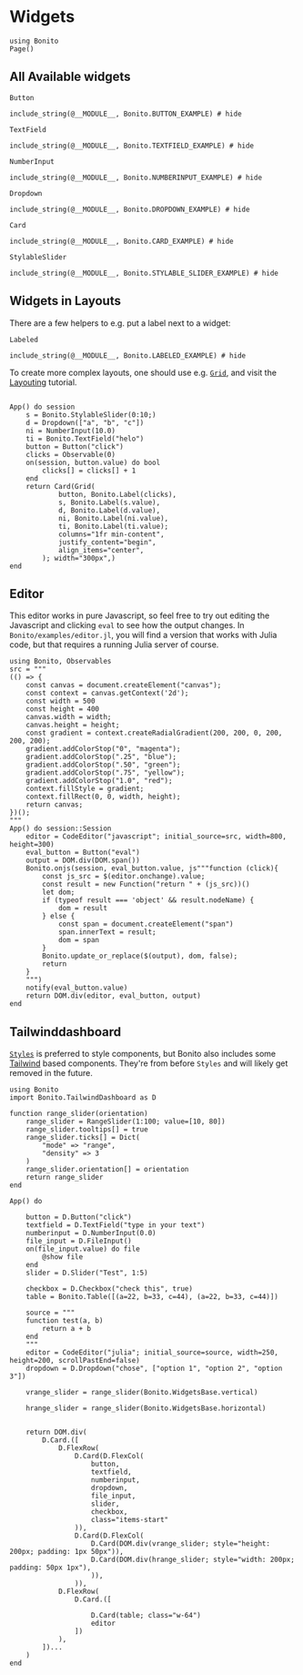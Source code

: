 # Widgets

```@setup 1
using Bonito
Page()
```

## All Available widgets

```@docs; canonical=false
Button
```

```@example 1
include_string(@__MODULE__, Bonito.BUTTON_EXAMPLE) # hide
```

```@docs; canonical=false
TextField
```
```@example 1
include_string(@__MODULE__, Bonito.TEXTFIELD_EXAMPLE) # hide
```

```@docs; canonical=false
NumberInput
```
```@example 1
include_string(@__MODULE__, Bonito.NUMBERINPUT_EXAMPLE) # hide
```

```@docs; canonical=false
Dropdown
```
```@example 1
include_string(@__MODULE__, Bonito.DROPDOWN_EXAMPLE) # hide
```

```@docs
Card
```
```@example 1
include_string(@__MODULE__, Bonito.CARD_EXAMPLE) # hide
```

```@docs
StylableSlider
```
```@example 1
include_string(@__MODULE__, Bonito.STYLABLE_SLIDER_EXAMPLE) # hide
```


## Widgets in Layouts


There are a few helpers to e.g. put a label next to a widget:


```@docs
Labeled
```
```@example 1
include_string(@__MODULE__, Bonito.LABELED_EXAMPLE) # hide
```

To create more complex layouts, one should use e.g. [`Grid`](@ref), and visit the [Layouting](@ref) tutorial.


```@example 1

App() do session
    s = Bonito.StylableSlider(0:10;)
    d = Dropdown(["a", "b", "c"])
    ni = NumberInput(10.0)
    ti = Bonito.TextField("helo")
    button = Button("click")
    clicks = Observable(0)
    on(session, button.value) do bool
        clicks[] = clicks[] + 1
    end
    return Card(Grid(
            button, Bonito.Label(clicks),
            s, Bonito.Label(s.value),
            d, Bonito.Label(d.value),
            ni, Bonito.Label(ni.value),
            ti, Bonito.Label(ti.value);
            columns="1fr min-content",
            justify_content="begin",
            align_items="center",
        ); width="300px",)
end
```

## Editor

This editor works in pure Javascript, so feel free to try out editing the Javascript and clicking `eval` to see how the output changes.
In `Bonito/examples/editor.jl`, you will find a version that works with Julia code, but that requires a running Julia server of course.


```@example 1
using Bonito, Observables
src = """
(() => {
    const canvas = document.createElement("canvas");
    const context = canvas.getContext('2d');
    const width = 500
    const height = 400
    canvas.width = width;
    canvas.height = height;
    const gradient = context.createRadialGradient(200, 200, 0, 200, 200, 200);
    gradient.addColorStop("0", "magenta");
    gradient.addColorStop(".25", "blue");
    gradient.addColorStop(".50", "green");
    gradient.addColorStop(".75", "yellow");
    gradient.addColorStop("1.0", "red");
    context.fillStyle = gradient;
    context.fillRect(0, 0, width, height);
    return canvas;
})();
"""
App() do session::Session
    editor = CodeEditor("javascript"; initial_source=src, width=800, height=300)
    eval_button = Button("eval")
    output = DOM.div(DOM.span())
    Bonito.onjs(session, eval_button.value, js"""function (click){
        const js_src = $(editor.onchange).value;
        const result = new Function("return " + (js_src))()
        let dom;
        if (typeof result === 'object' && result.nodeName) {
            dom = result
        } else {
            const span = document.createElement("span")
            span.innerText = result;
            dom = span
        }
        Bonito.update_or_replace($(output), dom, false);
        return
    }
    """)
    notify(eval_button.value)
    return DOM.div(editor, eval_button, output)
end
```

## Tailwinddashboard

[`Styles`](@ref) is preferred to style components, but Bonito also includes some [Tailwind](https://tailwindcss.com/) based components.
They're from before `Styles` and will likely get removed in the future.


```@example 1
using Bonito
import Bonito.TailwindDashboard as D

function range_slider(orientation)
    range_slider = RangeSlider(1:100; value=[10, 80])
    range_slider.tooltips[] = true
    range_slider.ticks[] = Dict(
        "mode" => "range",
        "density" => 3
    )
    range_slider.orientation[] = orientation
    return range_slider
end

App() do

    button = D.Button("click")
    textfield = D.TextField("type in your text")
    numberinput = D.NumberInput(0.0)
    file_input = D.FileInput()
    on(file_input.value) do file
        @show file
    end
    slider = D.Slider("Test", 1:5)

    checkbox = D.Checkbox("check this", true)
    table = Bonito.Table([(a=22, b=33, c=44), (a=22, b=33, c=44)])

    source = """
    function test(a, b)
        return a + b
    end
    """
    editor = CodeEditor("julia"; initial_source=source, width=250, height=200, scrollPastEnd=false)
    dropdown = D.Dropdown("chose", ["option 1", "option 2", "option 3"])

    vrange_slider = range_slider(Bonito.WidgetsBase.vertical)

    hrange_slider = range_slider(Bonito.WidgetsBase.horizontal)


    return DOM.div(
        D.Card.([
            D.FlexRow(
                D.Card(D.FlexCol(
                    button,
                    textfield,
                    numberinput,
                    dropdown,
                    file_input,
                    slider,
                    checkbox,
                    class="items-start"
                )),
                D.Card(D.FlexCol(
                    D.Card(DOM.div(vrange_slider; style="height: 200px; padding: 1px 50px")),
                    D.Card(DOM.div(hrange_slider; style="width: 200px; padding: 50px 1px"),
                    )),
                )),
            D.FlexRow(
                D.Card.([

                    D.Card(table; class="w-64")
                    editor
                ])
            ),
        ])...
    )
end
```
